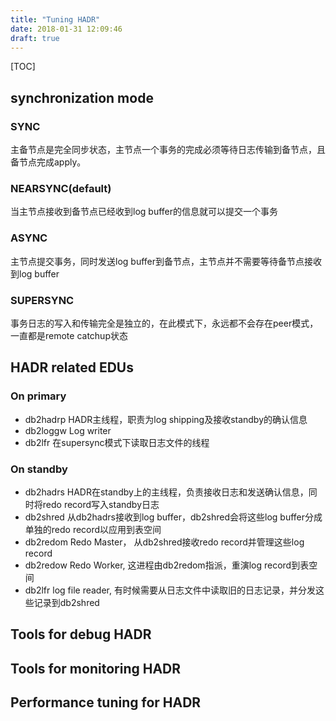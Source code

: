 ```yaml
---
title: "Tuning HADR"
date: 2018-01-31 12:09:46
draft: true
---
```

[TOC]
## synchronization mode
### SYNC
主备节点是完全同步状态，主节点一个事务的完成必须等待日志传输到备节点，且备节点完成apply。

### NEARSYNC(default)
当主节点接收到备节点已经收到log buffer的信息就可以提交一个事务

### ASYNC
主节点提交事务，同时发送log buffer到备节点，主节点并不需要等待备节点接收到log buffer

### SUPERSYNC
事务日志的写入和传输完全是独立的，在此模式下，永远都不会存在peer模式，一直都是remote catchup状态

## HADR related EDUs
### On primary
* db2hadrp
    HADR主线程，职责为log shipping及接收standby的确认信息
* db2loggw
    Log writer
* db2lfr
    在supersync模式下读取日志文件的线程

### On standby
* db2hadrs
    HADR在standby上的主线程，负责接收日志和发送确认信息，同时将redo record写入standby日志
* db2shred
    从db2hadrs接收到log buffer，db2shred会将这些log buffer分成单独的redo record以应用到表空间
* db2redom
    Redo Master， 从db2shred接收redo record并管理这些log record
* db2redow
    Redo Worker, 这进程由db2redom指派，重演log record到表空间
* db2lfr
    log file reader, 有时候需要从日志文件中读取旧的日志记录，并分发这些记录到db2shred

## Tools for debug HADR

## Tools for monitoring HADR

## Performance tuning for HADR

